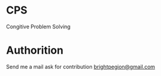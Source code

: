 # CPS
Congitive Problem Solving


# Authorition
Send me a mail ask for contribution brightpegion@gmail.com
